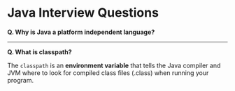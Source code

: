# Java Interview Questions

**Q. Why is Java a platform independent language?**

---

**Q. What is classpath?**

The `classpath` is an **environment variable** that tells the Java compiler and JVM where to look for compiled class files (.class) when running your program.
